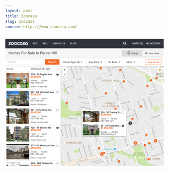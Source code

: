 ```yaml
---
layout: post
title: Zoocasa
slug: zoocasa
source: https://www.zoocasa.com/
---
```


<img src="/screenshots/zoocasa.png" alt="Zoocasa Real Estate">
